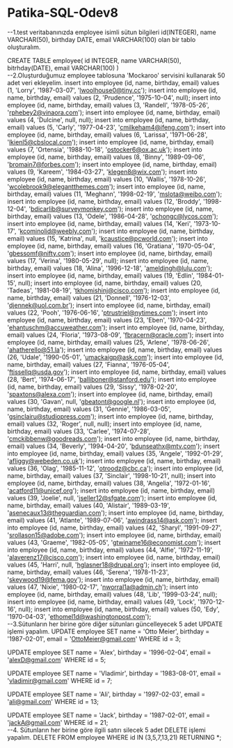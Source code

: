 # Patika-SQL-Odev8
--1.test veritabanınızda employee isimli sütun bilgileri id(INTEGER), name VARCHAR(50), birthday DATE, email VARCHAR(100) olan bir tablo oluşturalım.

CREATE TABLE employee(
	id INTEGER,
	name VARCHAR(50),
	bitrhday(DATE),
	email VARCHAR(100)
)
<br />
--2.Oluşturduğumuz employee tablosuna 'Mockaroo' servisini kullanarak 50 adet veri ekleyelim.
insert into employee (id, name, birthday, email) values (1, 'Lorry', '1987-03-07', 'lwoolhouse0@tiny.cc');
insert into employee (id, name, birthday, email) values (2, 'Prudence', '1975-10-04', null);
insert into employee (id, name, birthday, email) values (3, 'Randell', '1978-05-26', 'rphebey2@vinaora.com');
insert into employee (id, name, birthday, email) values (4, 'Dulcine', null, null);
insert into employee (id, name, birthday, email) values (5, 'Carly', '1977-04-23', 'cmilkeham4@ifeng.com');
insert into employee (id, name, birthday, email) values (6, 'Larissa', '1971-06-28', 'lkienl5@cbslocal.com');
insert into employee (id, name, birthday, email) values (7, 'Ortensia', '1988-10-18', 'ostocker6@ox.ac.uk');
insert into employee (id, name, birthday, email) values (8, 'Binny', '1989-09-06', 'bromain7@forbes.com');
insert into employee (id, name, birthday, email) values (9, 'Kareem', '1984-03-27', 'klegen8@wix.com');
insert into employee (id, name, birthday, email) values (10, 'Wallis', '1978-10-26', 'wcolebrook9@elegantthemes.com');
insert into employee (id, name, birthday, email) values (11, 'Meghann', '1998-02-19', 'mslota@weibo.com');
insert into employee (id, name, birthday, email) values (12, 'Broddy', '1998-12-04', 'bdicarlib@surveymonkey.com');
insert into employee (id, name, birthday, email) values (13, 'Odele', '1986-04-28', 'ochongc@lycos.com');
insert into employee (id, name, birthday, email) values (14, 'Keri', '1973-10-17', 'kcominolid@weebly.com');
insert into employee (id, name, birthday, email) values (15, 'Katrina', null, 'kcaustice@pcworld.com');
insert into employee (id, name, birthday, email) values (16, 'Gratiana', '1970-05-04', 'gbessomf@nifty.com');
insert into employee (id, name, birthday, email) values (17, 'Verina', '1980-05-29', null);
insert into employee (id, name, birthday, email) values (18, 'Alina', '1996-12-18', 'ameldingh@lulu.com');
insert into employee (id, name, birthday, email) values (19, 'Edlin', '1984-01-15', null);
insert into employee (id, name, birthday, email) values (20, 'Tadeas', '1981-08-19', 'tkhomishinj@cisco.com');
insert into employee (id, name, birthday, email) values (21, 'Donnell', '1976-12-03', 'djennek@uol.com.br');
insert into employee (id, name, birthday, email) values (22, 'Pooh', '1976-06-16', 'ptrustriel@nytimes.com');
insert into employee (id, name, birthday, email) values (23, 'Eben', '1970-04-23', 'ehantuschm@accuweather.com');
insert into employee (id, name, birthday, email) values (24, 'Floria', '1973-08-09', 'fbracern@oracle.com');
insert into employee (id, name, birthday, email) values (25, 'Arlene', '1978-06-26', 'ahatherello@51.la');
insert into employee (id, name, birthday, email) values (26, 'Udale', '1990-05-01', 'umackaigp@ask.com');
insert into employee (id, name, birthday, email) values (27, 'Fianna', '1976-05-04', 'ftissellq@usda.gov');
insert into employee (id, name, birthday, email) values (28, 'Bert', '1974-06-17', 'balliboner@stanford.edu');
insert into employee (id, name, birthday, email) values (29, 'Sissy', '1978-02-20', 'spaxtons@alexa.com');
insert into employee (id, name, birthday, email) values (30, 'Gavan', null, 'gbeatont@google.nl');
insert into employee (id, name, birthday, email) values (31, 'Gennie', '1986-03-05', 'gsinclairu@studiopress.com');
insert into employee (id, name, birthday, email) values (32, 'Roger', null, null);
insert into employee (id, name, birthday, email) values (33, 'Carlee', '1974-07-28', 'cmckibbenw@goodreads.com');
insert into employee (id, name, birthday, email) values (34, 'Beverly', '1994-04-20', 'bdunseathx@mtv.com');
insert into employee (id, name, birthday, email) values (35, 'Angele', '1992-01-29', 'afliggy@webeden.co.uk');
insert into employee (id, name, birthday, email) values (36, 'Olag', '1985-11-12', 'otroodz@cbc.ca');
insert into employee (id, name, birthday, email) values (37, 'Sinclair', '1998-10-21', null);
insert into employee (id, name, birthday, email) values (38, 'Angelia', '1972-01-16', 'acatford11@unicef.org');
insert into employee (id, name, birthday, email) values (39, 'Joelie', null, 'jseller12@sfgate.com');
insert into employee (id, name, birthday, email) values (40, 'Alistair', '1989-03-19', 'asenecaux13@theguardian.com');
insert into employee (id, name, birthday, email) values (41, 'Atlante', '1989-07-06', 'awindrass14@ask.com');
insert into employee (id, name, birthday, email) values (42, 'Sharyl', '1991-09-27', 'srollason15@adobe.com');
insert into employee (id, name, birthday, email) values (43, 'Graeme', '1982-05-05', 'gtwiname16@economist.com');
insert into employee (id, name, birthday, email) values (44, 'Alfie', '1972-11-19', 'alaverenz17@cisco.com');
insert into employee (id, name, birthday, email) values (45, 'Harri', null, 'hglasner18@drupal.org');
insert into employee (id, name, birthday, email) values (46, 'Serena', '1978-11-23', 'skeywood19@fema.gov');
insert into employee (id, name, birthday, email) values (47, 'Nixie', '1980-02-17', 'nworral1a@admin.ch');
insert into employee (id, name, birthday, email) values (48, 'Lib', '1999-03-24', null);
insert into employee (id, name, birthday, email) values (49, 'Lock', '1970-12-16', null);
insert into employee (id, name, birthday, email) values (50, 'Edy', '1970-04-03', 'ethomel1d@washingtonpost.com');
<br />
--3.Sütunların her birine göre diğer sütunları güncelleyecek 5 adet UPDATE işlemi yapalım.
UPDATE employee
	SET name = 'Otto Meier',
	    birthday = '1987-02-01',
		email = 'OttoMeier@gmail.com'
WHERE id = 3;

UPDATE employee
	SET name = 'Alex',
	    birthday = '1996-02-04',
		email = 'alexD@gmail.com'
WHERE id = 5;

UPDATE employee
	SET name = 'Vladimir',
	    birthday = '1983-08-01',
		email = 'vladimir@gmail.com'
WHERE id = 7;

UPDATE employee
	SET name = 'Ali',
	    birthday = '1997-02-03',
		email = 'ali@gmail.com'
WHERE id = 13;

UPDATE employee
	SET name = 'Jack',
	    birthday = '1987-02-01',
		email = 'jackA@gmail.com'
WHERE id = 21;
<br />
--4. Sütunların her birine göre ilgili satırı silecek 5 adet DELETE işlemi yapalım.
DELETE FROM employee
WHERE id IN (3,5,7,13,21)
RETURNING *;
